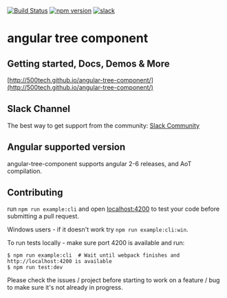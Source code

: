 [![Build Status](https://circleci.com/gh/500tech/angular-tree-component.svg?style=svg)](https://circleci.com/gh/500tech/angular-tree-component)
[![npm version](https://badge.fury.io/js/angular-tree-component.svg)](https://badge.fury.io/js/angular-tree-component)
<a href="https://angular-tree-component.herokuapp.com/"><img src="https://angular-tree-component.herokuapp.com/badge.svg" alt="slack" ></a>
# angular tree component

## Getting started, Docs, Demos & More
[http://500tech.github.io/angular-tree-component/](http://500tech.github.io/angular-tree-component/)

## Slack Channel
The best way to get support from the community:
[Slack Community](https://angular-tree-component.herokuapp.com/)

## Angular supported version
angular-tree-component supports angular 2-6 releases, and AoT compilation.

## Contributing
run `npm run example:cli` and open [localhost:4200](http://localhost:4200) to test your code before submitting a pull request.  

Windows users - if it doesn't work try `npm run example:cli:win`.  

To run tests locally - make sure port 4200 is available and run:
```
$ npm run example:cli  # Wait until webpack finishes and http://localhost:4200 is available
$ npm run test:dev
```

Please check the issues / project before starting to work on a feature / bug to make sure it's not already in progress.
